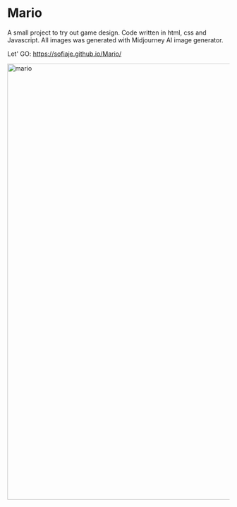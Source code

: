 # Mario

A small project to try out game design. Code written in html, css and Javascript.
All images was generated with Midjourney AI image generator. 

Let' GO: https://sofiaje.github.io/Mario/

<img width="988" alt="mario" src="https://github.com/sofiaje/Mario/assets/113875885/2cff8f38-9c1f-4c09-b435-e85fb47ff5fe">
